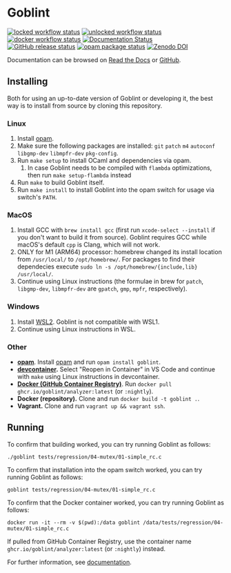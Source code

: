 # Goblint
[![locked workflow status](https://github.com/goblint/analyzer/actions/workflows/locked.yml/badge.svg)](https://github.com/goblint/analyzer/actions/workflows/locked.yml)
[![unlocked workflow status](https://github.com/goblint/analyzer/actions/workflows/unlocked.yml/badge.svg)](https://github.com/goblint/analyzer/actions/workflows/unlocked.yml)
[![docker workflow status](https://github.com/goblint/analyzer/actions/workflows/docker.yml/badge.svg)](https://github.com/goblint/analyzer/actions/workflows/docker.yml)
[![Documentation Status](https://readthedocs.org/projects/goblint/badge/?version=latest)](https://goblint.readthedocs.io/en/latest/?badge=latest)  
[![GitHub release status](https://img.shields.io/github/v/release/goblint/analyzer)](https://github.com/goblint/analyzer/releases)
[![opam package status](https://badgen.net/opam/v/goblint)](https://opam.ocaml.org/packages/goblint)
[![Zenodo DOI](https://zenodo.org/badge/2066905.svg)](https://zenodo.org/badge/latestdoi/2066905)

Documentation can be browsed on [Read the Docs](https://goblint.readthedocs.io/en/latest/) or [GitHub](./docs/).

## Installing
Both for using an up-to-date version of Goblint or developing it, the best way is to install from source by cloning this repository.

### Linux
1. Install [opam](https://opam.ocaml.org/doc/Install.html).
2. Make sure the following packages are installed: `git` `patch` `m4` `autoconf` `libgmp-dev` `libmpfr-dev` `pkg-config`.
3. Run `make setup` to install OCaml and dependencies via opam.
   1. In case Goblint needs to be compiled with `flambda` optimizations, then run `make setup-flambda` instead
4. Run `make` to build Goblint itself.
5. Run `make install` to install Goblint into the opam switch for usage via switch's `PATH`.

### MacOS
1. Install GCC with `brew install gcc` (first run `xcode-select --install` if you don't want to build it from source). Goblint requires GCC while macOS's default `cpp` is Clang, which will not work.
2. ONLY for M1 (ARM64) processor: homebrew changed its install location from `/usr/local/` to `/opt/homebrew/`. For packages to find their dependecies execute `sudo ln -s /opt/homebrew/{include,lib} /usr/local/`.
3. Continue using Linux instructions (the formulae in brew for `patch`, `libgmp-dev`, `libmpfr-dev` are `gpatch`, `gmp`, `mpfr`, respectively).

### Windows
1. Install [WSL2](https://docs.microsoft.com/en-us/windows/wsl/install-win10). Goblint is not compatible with WSL1.
2. Continue using Linux instructions in WSL.

### Other
- **[opam](https://opam.ocaml.org/packages/goblint/)**. Install [opam](https://opam.ocaml.org/doc/Install.html) and run `opam install goblint`.
- **[devcontainer](./.devcontainer/).** Select "Reopen in Container" in VS Code and continue with `make` using Linux instructions in devcontainer.
- **[Docker (GitHub Container Registry)](https://github.com/goblint/analyzer/pkgs/container/analyzer)**. Run `docker pull ghcr.io/goblint/analyzer:latest` (or `:nightly`).
- **Docker (repository).** Clone and run `docker build -t goblint .`.
- **Vagrant.** Clone and run `vagrant up && vagrant ssh`.

## Running
To confirm that building worked, you can try running Goblint as follows:
```
./goblint tests/regression/04-mutex/01-simple_rc.c
```
To confirm that installation into the opam switch worked, you can try running Goblint as follows:
```
goblint tests/regression/04-mutex/01-simple_rc.c
```
To confirm that the Docker container worked, you can try running Goblint as follows:
```
docker run -it --rm -v $(pwd):/data goblint /data/tests/regression/04-mutex/01-simple_rc.c
```
If pulled from GitHub Container Registry, use the container name `ghcr.io/goblint/analyzer:latest` (or `:nightly`) instead.

For further information, see [documentation](https://goblint.readthedocs.io/en/latest/user-guide/running/).
